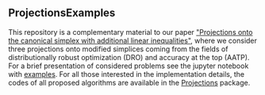 ## ProjectionsExamples

This repository is a complementary material to our paper ["Projections onto the canonical simplex with additional linear inequalities"](https://arxiv.org/), where we consider three projections onto modified simplices coming from the fields of distributionally robust optimization (DRO) and accuracy at the top (AATP). For a brief presentation of considered problems see the jupyter notebook with [examples](https://github.com/VaclavMacha/ProjectionsExamples/blob/master/examples.ipynb). For all those interested in the implementation details, the codes of all proposed algorithms are available in the [Projections](https://github.com/VaclavMacha/Projections) package.
